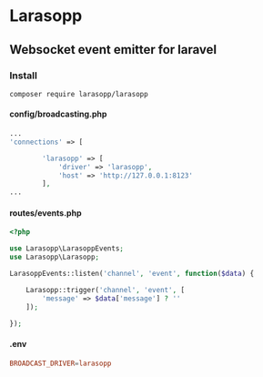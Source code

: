 # Larasopp

## Websocket event emitter for laravel

### Install

```shell
composer require larasopp/larasopp
```

#### config/broadcasting.php
```php
...
'connections' => [

		'larasopp' => [
            'driver' => 'larasopp',
			'host' => 'http://127.0.0.1:8123'
        ],
...
```

#### routes/events.php
```php
<?php

use Larasopp\LarasoppEvents;
use Larasopp\Larasopp;

LarasoppEvents::listen('channel', 'event', function($data) {

	Larasopp::trigger('channel', 'event', [
		'message' => $data['message'] ? ''
	]);

});
```

#### .env
```conf
BROADCAST_DRIVER=larasopp
```